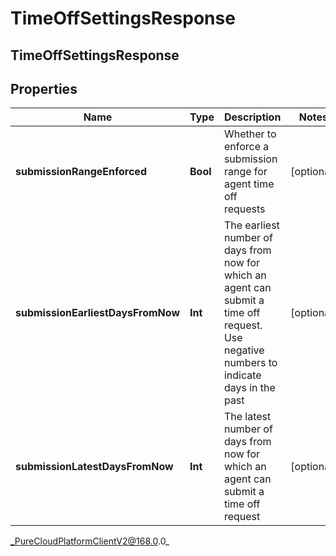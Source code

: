 # TimeOffSettingsResponse

## TimeOffSettingsResponse

## Properties

|Name | Type | Description | Notes|
|------------ | ------------- | ------------- | -------------|
| **submissionRangeEnforced** | **Bool** | Whether to enforce a submission range for agent time off requests | [optional] |
| **submissionEarliestDaysFromNow** | **Int** | The earliest number of days from now for which an agent can submit a time off request.  Use negative numbers to indicate days in the past | [optional] |
| **submissionLatestDaysFromNow** | **Int** | The latest number of days from now for which an agent can submit a time off request | [optional] |



_PureCloudPlatformClientV2@168.0.0_
